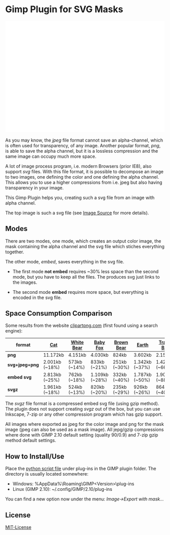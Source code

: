 # Gimp Plugin for SVG Masks

![Example](./images/example_banner.svg)

As you may know, the _jpeg_ file format cannot save an alpha-channel, which is often used for transparency, of any image.
Another popular format, _png_, is able to save the alpha channel, but it is
a lossless compression and the same image can occupy much more space.

A lot of image process program, i.e. modern Browsers (prior IE8), also support _svg_ files.
With this file format, it is possible to decompose an image to two images, one defining the color and one defining the alpha channel.
This allows you to use a higher compressions from i.e. jpeg but also having transparency in your image.

This Gimp Plugin helps you, creating such a svg file from an image with alpha channel.

The top image is such a svg file (see [Image Source](./images/example_banner.svg) for more details).

## Modes

There are two modes, one mode, which creates an output color image, the mask containing
the alpha channel and the svg file which stiches everything together.

The other mode, _embed_, saves everything in the svg file.

- The first mode **not embed** requires ~30% less space than the second mode, but you have to keep all the files. The produces svg just links to the images.

- The second mode **embed** requires more space, but everything is encoded in the svg file.

## Space Consumption Comparison

Some results from the website [clipartpng.com](https://clipartpng.com/) (first found using a search engine):

format      | [Cat](https://clipartpng.com/?2690,cat-png-clip-art) | [White Bear](https://clipartpng.com/?1044,angry-white-bear-png-clipart)|[Baby Fox](https://clipartpng.com/?2277,baby-fox-png-clip-art)|[Brown Bear](https://clipartpng.com/?2279,bear-brown-png-clip-art)|[Earth](https://clipartpng.com/?2279,bear-brown-png-clip-art)|[Trash Bin](https://clipartpng.com/?2129,garbage-trash-bin-with-recycle-symbol-png-clip-art)|
|---|---|---|---|---|---|---|
**png**         | 11.172kb      | 4.151kb       | 4.030kb       | 824kb         | 3.602kb       | 2.152kb       |
**svg+jpeg+png**| 2.001kb (~18%) | 573kb (~14%) | 833kb (~21%)   | 251kb (~30%)  | 1.342kb (~37%)| 1.428kb (~66%) |
**embed svg**   | 2.813kb (~25%) | 762kb (~18%) | 1.109kb (~28%) | 332kb (~40%)  | 1.787kb (~50%)| 1.903kb (~88%) |
**svgz**        | 1.961kb (~18%)  | 524kb (~13%) |  820kb (~20%)| 235kb (~29%)| 926kb (~26%) | 864kb (~40%) |

The _svgz_ file format is a compressed embed svg file (using gzip method).
The plugin does not support creating _svgz_ out of the box, but you can use Inkscape, 7-zip or any other compression program which has gzip support.

All images where exported as jpeg for the color image and png for the mask image (jpeg can also be used as a mask image).
All jepg/gzip compressions where done with GIMP 2.10 default setting (quality 90/0.9) and 7-zip gzip method default settings.

## How to Install/Use

Place the [python script file](./plug-ins/masked_svg.py) under plug-ins in the GIMP plugin folder.
The directory is usually located somewhere:
- Windows: %AppData%\Roaming\GIMP\<Version>\plug-ins
- Linux (GIMP 2.10): ~/.config/GIMP/2.10/plug-ins

You can find a new option now under the menu: _Image->Export with mask..._

## License

[MIT-License](./LICENSE)
